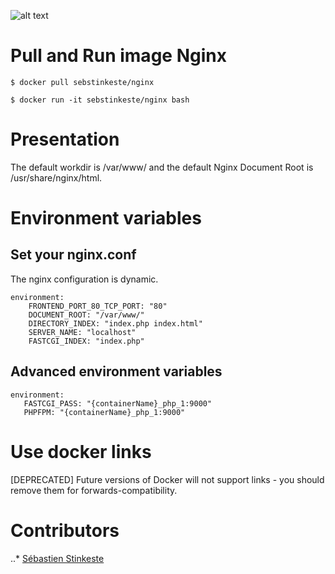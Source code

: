 ![alt text](https://www.nginx.com/wp-content/themes/nginx-theme/assets/img//logo.png)

# Pull and Run image Nginx
```
$ docker pull sebstinkeste/nginx
```


```
$ docker run -it sebstinkeste/nginx bash

```
# Presentation
The default workdir is /var/www/ and the default Nginx Document Root is /usr/share/nginx/html.

# Environment variables
## Set your nginx.conf

The nginx configuration is dynamic.
```
environment:
	FRONTEND_PORT_80_TCP_PORT: "80"
	DOCUMENT_ROOT: "/var/www/"
	DIRECTORY_INDEX: "index.php index.html"
	SERVER_NAME: "localhost"
	FASTCGI_INDEX: "index.php"
```
## Advanced environment variables
 ```
environment:
	FASTCGI_PASS: "{containerName}_php_1:9000"
	PHPFPM: "{containerName}_php_1:9000" 
```

# Use docker links
[DEPRECATED] Future versions of Docker will not support links - you should remove them for forwards-compatibility.

# Contributors
..*  [Sébastien Stinkeste](https://github.com/sebstinkeste)
